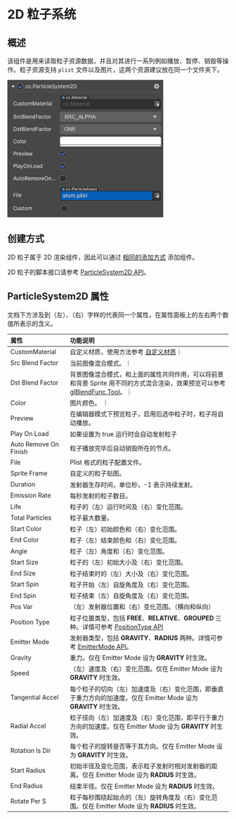 # 2D 粒子系统

## 概述

该组件是用来读取粒子资源数据，并且对其进行一系列例如播放、暂停、销毁等操作。粒子资源支持 `plist` 文件以及图片，这两个资源建议放在同一个文件夹下。

![particle-2d-properties](particle-2d-properties.png)

## 创建方式

2D 粒子属于 2D 渲染组件，因此可以通过 [相同的添加方式](../2d-object/create-2d/index.md#添加-2D-组件) 添加组件。

2D 粒子的脚本接口请参考 [ParticleSystem2D API](__APIDOC__/zh/classes/particle2d.particlesystem2d.html)。

## ParticleSystem2D 属性

文档下方涉及到（左）、（右）字样的代表同一个属性，在属性面板上的左右两个数值所表示的含义。

| 属性         | 功能说明                                                                                                             |
|:--------------|:------------------------------------------------------------------------------------------------------------------|
| CustomMaterial | 自定义材质，使用方法参考 [自定义材质](../engine/ui-material.md)｜
| Src Blend Factor | 当前图像混合模式。｜
| Dst Blend Factor | 背景图像混合模式，和上面的属性共同作用，可以将前景和背景 Sprite 用不同的方式混合渲染，效果预览可以参考 [glBlendFunc Tool](http://www.andersriggelsen.dk/glblendfunc.php)。｜
| Color | 图片颜色。 ｜
| Preview       | 在编辑器模式下预览粒子，启用后选中粒子时，粒子将自动播放。                    |
| Play On Load | 如果设置为 true 运行时会自动发射粒子                                                                   |
| Auto Remove On Finish   | 粒子播放完毕后自动销毁所在的节点。 |
| File  | Plist 格式的粒子配置文件。   |
| Sprite Frame       | 自定义的粒子贴图。                    |
| Duration | 发射器生存时间，单位秒，-1 表示持续发射。                                                                   |
| Emission Rate   | 每秒发射的粒子数目。 |
| Life  | 粒子的（左）运行时间及（右）变化范围。   |
| Total Particles       | 粒子最大数量。                    |
| Start Color | 粒子（左）初始颜色和（右）变化范围。                                                                   |
| End Color  | 粒子（左）结束颜色和（右）变化范围。   |
| Angle       | 粒子（左）角度和（右）变化范围。                    |
| Start Size | 粒子的（左）初始大小及（右）变化范围。                                                                   |
| End Size   | 粒子结束时的（左）大小及（右）变化范围。 |
| Start Spin  | 粒子开始（左）自旋角度及（右）变化范围。   |
| End Spin       | 粒子结束（左）自旋角度及（右）变化范围。                    |
| Pos Var   | （左）发射器位置和（右）变化范围。（横向和纵向） |
| Position Type  | 粒子位置类型，包括 **FREE**、**RELATIVE**、**GROUPED** 三种。详情可参考 [PositionType API](__APIDOC__/zh/classes/particle2d.particlesystem2d.html#positiontype)   |
| Emitter Mode | 发射器类型，包括 **GRAVITY**、**RADIUS** 两种。详情可参考 [EmitterMode API](__APIDOC__/zh/classes/particle2d.particlesystem2d.html#emittermode-1)。                                                                   |
| Gravity   | 重力。仅在 Emitter Mode 设为 **GRAVITY** 时生效。 |
| Speed  | （左）速度及（右）变化范围。仅在 Emitter Mode 设为 **GRAVITY** 时生效。   |
| Tangential Accel  | 每个粒子的切向（左）加速度及（右）变化范围，即垂直于重力方向的加速度。仅在 Emitter Mode 设为 **GRAVITY** 时生效。   |
| Radial Accel       | 粒子径向（左）加速度及（右）变化范围，即平行于重力方向的加速度。仅在 Emitter Mode 设为 **GRAVITY** 时生效。                    |
| Rotation Is Dir | 每个粒子的旋转是否等于其方向。仅在 Emitter Mode 设为 **GRAVITY** 时生效。                                                                   |
| Start Radius   | 初始半径及变化范围，表示粒子发射时相对发射器的距离。仅在 Emitter Mode 设为 **RADIUS** 时生效。 |
| End Radius  | 结束半径。仅在 Emitter Mode 设为 **RADIUS** 时生效。   |
| Rotate Per S  | 粒子每秒围绕起始点的（左）旋转角度及（右）变化范围。仅在 Emitter Mode 设为 **RADIUS** 时生效。   |
